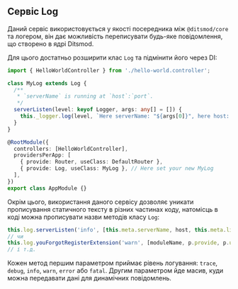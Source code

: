 ## Сервіс Log

Даний сервіс використовується у якості посередника між `@ditsmod/core` та логером, він дає можливість переписувати будь-яке повідомлення, що створено в ядрі Ditsmod.

Для цього достатньо розширити клас `Log` та підмінити його через DI:

```ts
import { HelloWorldController } from './hello-world.controller';

class MyLog extends Log {
  /**
   * `serverName` is running at `host`:`port`.
   */
  serverListen(level: keyof Logger, args: any[] = []) {
    this._logger.log(level, `Here serverName: "${args[0]}", here host: "${args[1]}", and here port: "${args[2]}"`);
  }
}

@RootModule({
  controllers: [HelloWorldController],
  providersPerApp: [
    { provide: Router, useClass: DefaultRouter },
    { provide: Log, useClass: MyLog }, // Here set your new MyLog
  ],
})
export class AppModule {}
```

Окрім цього, використання даного сервісу дозволяє уникати прописування статичного тексту в різних частинах коду, натомісць в коді можна прописувати назви методів класу `Log`:

```ts
this.log.serverListen('info', [this.meta.serverName, host, this.meta.listenOptions.port]);
// чи
this.log.youForgotRegisterExtension('warn', [moduleName, p.provide, p.useClass.name]);
// і т.д.
```

Кожен метод першим параметром приймає рівень логування: `trace`, `debug`, `info`, `warn`, `error` або `fatal`. Другим параметром йде масив, куди можна передавати дані для динамічних повідомлень.
